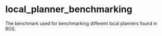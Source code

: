 # local_planner_benchmarking
The benchmark used for benchmarking different local planners found in ROS. 
